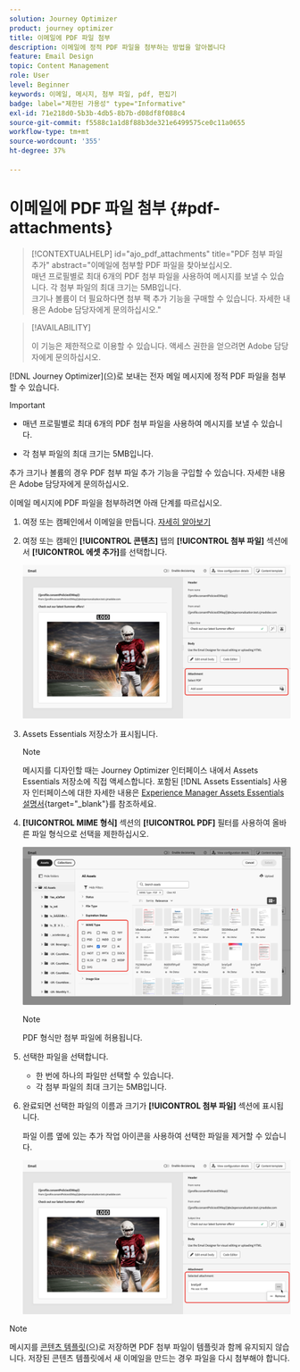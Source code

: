 ```yaml
---
solution: Journey Optimizer
product: journey optimizer
title: 이메일에 PDF 파일 첨부
description: 이메일에 정적 PDF 파일을 첨부하는 방법을 알아봅니다
feature: Email Design
topic: Content Management
role: User
level: Beginner
keywords: 이메일, 메시지, 첨부 파일, pdf, 편집기
badge: label="제한된 가용성" type="Informative"
exl-id: 71e218d0-5b3b-4db5-8b7b-d08df8f088c4
source-git-commit: f5588c1a1d8f88b3de321e6499575ce0c11a0655
workflow-type: tm+mt
source-wordcount: '355'
ht-degree: 37%

---
```


# 이메일에 PDF 파일 첨부 {#pdf-attachments}

>[!CONTEXTUALHELP]
>id="ajo_pdf_attachments"
>title="PDF 첨부 파일 추가"
>abstract="이메일에 첨부할 PDF 파일을 찾아보십시오.</br>매년 프로필별로 최대 6개의 PDF 첨부 파일을 사용하여 메시지를 보낼 수 있습니다. 각 첨부 파일의 최대 크기는 5MB입니다.</br>크기나 볼륨이 더 필요하다면 첨부 팩 추가 기능을 구매할 수 있습니다. 자세한 내용은 Adobe 담당자에게 문의하십시오."

>[!AVAILABILITY]
>
>이 기능은 제한적으로 이용할 수 있습니다. 액세스 권한을 얻으려면 Adobe 담당자에게 문의하십시오.

[!DNL Journey Optimizer]&#x200B;(으)로 보내는 전자 메일 메시지에 정적 PDF 파일을 첨부할 수 있습니다.

>[!IMPORTANT]
>
>* 매년 프로필별로 최대 6개의 PDF 첨부 파일을 사용하여 메시지를 보낼 수 있습니다.
>
>* 각 첨부 파일의 최대 크기는 5MB입니다.
>
>추가 크기나 볼륨의 경우 PDF 첨부 파일 추가 기능을 구입할 수 있습니다. 자세한 내용은 Adobe 담당자에게 문의하십시오.

이메일 메시지에 PDF 파일을 첨부하려면 아래 단계를 따르십시오.

1. 여정 또는 캠페인에서 이메일을 만듭니다. [자세히 알아보기](create-email.md)

1. 여정 또는 캠페인 **[!UICONTROL 콘텐츠]** 탭의 **[!UICONTROL 첨부 파일]** 섹션에서 **[!UICONTROL 에셋 추가]**&#x200B;를 선택합니다.

   ![](assets/email-select-pdf.png)

1. Assets Essentials 저장소가 표시됩니다.

   >[!NOTE]
   >
   >메시지를 디자인할 때는 Journey Optimizer 인터페이스 내에서 Assets Essentials 저장소에 직접 액세스합니다. 포함된 [!DNL Assets Essentials] 사용자 인터페이스에 대한 자세한 내용은 [Experience Manager Assets Essentials 설명서](https://experienceleague.adobe.com/docs/experience-manager-assets-essentials/help/introduction.html?lang=ko){target="_blank"}를 참조하세요.

1. **[!UICONTROL MIME 형식]** 섹션의 **[!UICONTROL PDF]** 필터를 사용하여 올바른 파일 형식으로 선택을 제한하십시오.

   ![](assets/email-assets-pdf.png)

   >[!NOTE]
   >
   >PDF 형식만 첨부 파일에 허용됩니다.

1. 선택한 파일을 선택합니다.

   * 한 번에 하나의 파일만 선택할 수 있습니다.
   * 각 첨부 파일의 최대 크기는 5MB입니다.

1. 완료되면 선택한 파일의 이름과 크기가 **[!UICONTROL 첨부 파일]** 섹션에 표시됩니다.

   파일 이름 옆에 있는 추가 작업 아이콘을 사용하여 선택한 파일을 제거할 수 있습니다.

   ![](assets/email-remove-attachment.png)

>[!NOTE]
>
>메시지를 [콘텐츠 템플릿](../content-management/create-content-templates.md)(으)로 저장하면 PDF 첨부 파일이 템플릿과 함께 유지되지 않습니다. 저장된 콘텐츠 템플릿에서 새 이메일을 만드는 경우 파일을 다시 첨부해야 합니다.
